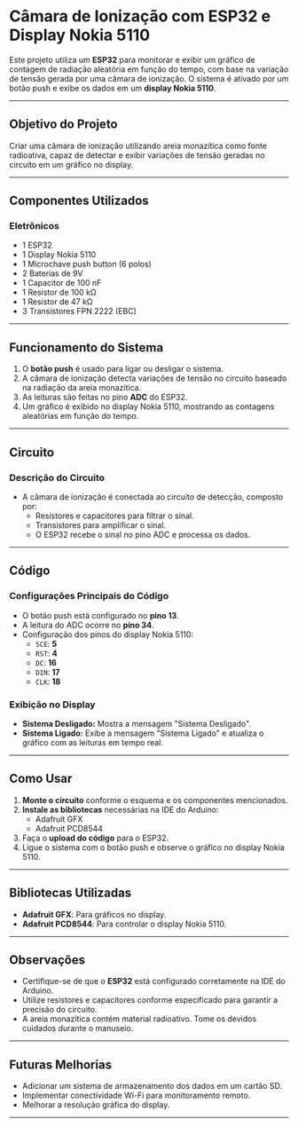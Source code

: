 # Câmara de Ionização com ESP32 e Display Nokia 5110

Este projeto utiliza um **ESP32** para monitorar e exibir um gráfico de contagem de radiação aleatória em função do tempo, com base na variação de tensão gerada por uma câmara de ionização. O sistema é ativado por um botão push e exibe os dados em um **display Nokia 5110**.

---

## Objetivo do Projeto
Criar uma câmara de ionização utilizando areia monazítica como fonte radioativa, capaz de detectar e exibir variações de tensão geradas no circuito em um gráfico no display.

---

## Componentes Utilizados
### Eletrônicos
- 1 ESP32
- 1 Display Nokia 5110
- 1 Microchave push button (6 polos)
- 2 Baterias de 9V
- 1 Capacitor de 100 nF
- 1 Resistor de 100 kΩ
- 1 Resistor de 47 kΩ
- 3 Transistores FPN 2222 (EBC)

---

## Funcionamento do Sistema
1. O **botão push** é usado para ligar ou desligar o sistema.
2. A câmara de ionização detecta variações de tensão no circuito baseado na radiação da areia monazítica.
3. As leituras são feitas no pino **ADC** do ESP32.
4. Um gráfico é exibido no display Nokia 5110, mostrando as contagens aleatórias em função do tempo.

---

## Circuito
### Descrição do Circuito
- A câmara de ionização é conectada ao circuito de detecção, composto por:
  - Resistores e capacitores para filtrar o sinal.
  - Transistores para amplificar o sinal.
  - O ESP32 recebe o sinal no pino ADC e processa os dados.
  
---

## Código
### Configurações Principais do Código
- O botão push está configurado no **pino 13**.
- A leitura do ADC ocorre no **pino 34**.
- Configuração dos pinos do display Nokia 5110:
  - `SCE`: **5**
  - `RST`: **4**
  - `DC`: **16**
  - `DIN`: **17**
  - `CLK`: **18**

### Exibição no Display
- **Sistema Desligado:** Mostra a mensagem "Sistema Desligado".
- **Sistema Ligado:** Exibe a mensagem "Sistema Ligado" e atualiza o gráfico com as leituras em tempo real.

---

## Como Usar
1. **Monte o circuito** conforme o esquema e os componentes mencionados.
2. **Instale as bibliotecas** necessárias na IDE do Arduino:
   - Adafruit GFX
   - Adafruit PCD8544
3. Faça o **upload do código** para o ESP32.
4. Ligue o sistema com o botão push e observe o gráfico no display Nokia 5110.

---

## Bibliotecas Utilizadas
- **Adafruit GFX**: Para gráficos no display.
- **Adafruit PCD8544**: Para controlar o display Nokia 5110.

---

## Observações
- Certifique-se de que o **ESP32** está configurado corretamente na IDE do Arduino.
- Utilize resistores e capacitores conforme especificado para garantir a precisão do circuito.
- A areia monazítica contém material radioativo. Tome os devidos cuidados durante o manuseio.

---

## Futuras Melhorias
- Adicionar um sistema de armazenamento dos dados em um cartão SD.
- Implementar conectividade Wi-Fi para monitoramento remoto.
- Melhorar a resolução gráfica do display.

---

